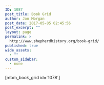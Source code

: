 ```yaml
---
ID: 1087
post_title: Book Grid
author: Jon Morgan
post_date: 2017-05-05 02:45:56
post_excerpt: ""
layout: page
permalink: >
  http://www.shepherdhistory.org/book-grid/
published: true
wide_assets:
  - ""
custom_sidebar:
  - none
---
```

[mbm_book_grid id='1078']